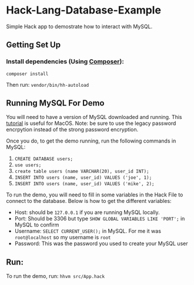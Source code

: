# Hack-Lang-Database-Example

Simple Hack app to demostrate how to interact with MySQL. 

## Getting Set Up

### Install dependencies (Using [Composer](https://getcomposer.org/)):

`composer install`

Then run:
`vendor/bin/hh-autoload`

## Running MySQL For Demo

You will need to have a version of MySQL downloaded and running. This [tutorial](https://medium.com/@jainakansha/installing-and-running-mysql-on-macos-with-errors-resolved-70ef53e3b5b9) is useful for MacOS. Note: be sure to use the legacy password encrpytion instead of the strong password encryption. 

Once you do, to get the demo running, run the following commands in MySQL:
  1. `CREATE DATABASE users;`
  2. `use users;`
  3. `create table users (name VARCHAR(20), user_id INT);`
  4. `INSERT INTO users (name, user_id) VALUES ('joe', 1);`
  5. `INSERT INTO users (name, user_id) VALUES ('mike', 2);`

To run the demo, you will need to fill in some variables in the Hack File to connect to the database. Below is how to get the different variables:
  - Host: should be `127.0.0.1` if you are running MySQL locally.
  - Port: Should be 3306 but type `SHOW GLOBAL VARIABLES LIKE 'PORT';` in MySQL to confirm
  - Username: `SELECT CURRENT_USER();` in MySQL. For me it was `root@localhost` so my username is `root`
  - Password: This was the password you used to create your MySQL user 

## Run:

To run the demo, run:
`hhvm src/App.hack`
